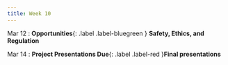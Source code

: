```yaml
---
title: Week 10
---
```


Mar 12
: **Opportunities**{: .label .label-bluegreen } **Safety, Ethics, and Regulation**

Mar 14
: **Project Presentations Due**{: .label .label-red }**Final presentations**

